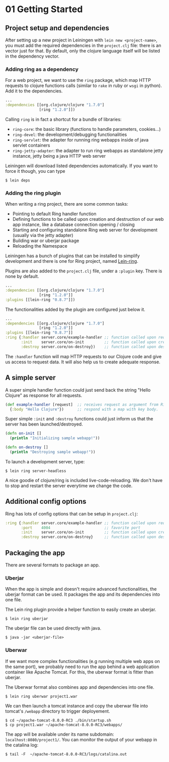 # 01 Getting Started

## Project setup and dependencies

After setting up a new project in Leiningen with `lein new <project-name>`, you must add the required dependencies in the `project.clj` file: there is an vector just for that. By default, only the clojure language itself will be listed in the dependency vector.

### Adding ring as a dependency

For a web project, we want to use the `ring` package, which map HTTP requests to clojure functions calls (similar to `rake` in ruby or `wsgi` in python). Add it to the dependencies. 

```clojure
...
:dependencies [[org.clojure/clojure "1.7.0"]
               [ring "1.2.0"]])
```

Calling `ring` is in fact a shortcut for a bundle of libraries:
- `ring-core`: the basic library (functions to handle parameters, cookies...)
- `ring-devel`: the development/debugging functionalities
- `ring-servlet`: the adapter for running ring webapps inside of java servlet containers
- `ring-jetty-adapter`: the adapter to run ring webapps as standalone jetty instance, jetty being a java HTTP web server

Leiningen will download listed dependencies automatically. If you want to force it though, you can type 

```
$ lein deps
```

### Adding the ring plugin

When writing a ring project, there are some common tasks:
- Pointing to default Ring handler function
- Defining functions to be called upon creation and destruction of our web app instance, like a database connection opening / closing
- Starting and configuring standalone Ring web server for development (usually via the jetty adapter)
- Building war or uberjar package
- Reloading the Namespace

Leiningen has a bunch of plugins that can be installed to simplify development and there is one for Ring project, named [Lein-ring](https://github.com/weavejester/lein-ring).

Plugins are also added to the `project.clj` file, under a `:plugin` key. There is none by default. 

```clojure
...
:dependencies [[org.clojure/clojure "1.7.0"]
               [ring "1.2.0"]]
:plugins [[lein-ring "0.8.7"]])
```

The functionalities added by the plugin are configured just below it.

```clojure
...
:dependencies [[org.clojure/clojure "1.7.0"]
               [ring "1.2.0"]]
:plugins [[lein-ring "0.8.7"]]
:ring {:handler server.core/example-handler ;; function called upon request [name it as you like]
       :init    server.core/on-init         ;; function called upon creation [name it as you want]
       :destroy server.core/on-destroy})    ;; function called upon destruction [name it as you wish]
```

The `:handler` function will map HTTP requests to our Clojure code and give us access to request data. It will also help us to create adequate response. 

## A simple server

A super simple handler function could just send back the string "Hello Clojure" as response for all requests.

```clojure
(def example-handler [request]  ;; receives request as argument from Ring
  {:body "Hello Clojure"})      ;; respond with a map with key body.
```

Super simple `:init` and `:destroy` functions could just inform us that the server has been launched/destroyed.

```clojure
(defn on-init []
  (println "Initializing sample webapp!"))

(defn on-destroy []
  (println "Destroying sample webapp!"))
```

To launch a development server, type:

```
$ lein ring server-headless
```

A nice goodie of clojure/ring is included live-code-reloading. We don't have to stop and restart the server everytime we change the code. 

## Additional config options

Ring has lots of config options that can be setup in `project.clj`:

```clojure
:ring {:handler server.core/example-handler ;; function called upon request (name it as you like)
       :port    4004                        ;; favorite port
       :init    server.core/on-init         ;; function called upon creation (name it as you want)
       :destroy server.core/on-destroy}     ;; function called upon destruction (name it as you wish)
```

## Packaging the app
There are several formats to package an app.

### Uberjar
When the app is simple and doesn't require advanced functionalities, the uberjar format can be used. It packages the app and its dependencies into one file. 

The Lein ring plugin provide a helper function to easily create an uberjar.

```
$ lein ring uberjar
```

The uberjar file can be used directly with java.

```
$ java -jar <uberjar-file>
```

### Uberwar
If we want more complex functionalities (e.g running multiple web apps on the same port), we probably need to run the app behind a web application container like Apache Tomcat. For this, the uberwar format is fitter than uberjar.

The Uberwar format also combines app and dependencies into one file.

```
$ lein ring uberwar project1.war
```

We can then launch a tomcat instance and copy the uberwar file into tomcat's `/webapp` directory to trigger deployement. 

```
$ cd ~/apache-tomcat-8.0.0-RC3 ./bin/startup.sh
$ cp project1.war ~/apache-tomcat-8.0.0-RC3/webapps/
```

The app will be available under its name subdomain: `localhost:8080/project1/`. You can monitor the output of your webapp in the catalina log:

```
$ tail -F  ~/apache-tomcat-8.0.0-RC3/logs/catalina.out
```


